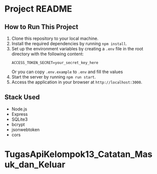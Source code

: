 # Project README

## How to Run This Project
1. Clone this repository to your local machine.
2. Install the required dependencies by running `npm install`.
3. Set up the environment variables by creating a `.env` file in the root directory with the following content:
   ```
   ACCESS_TOKEN_SECRET=your_secret_key_here
   ```
   Or you can copy `.env.example` to `.env` and fill the values
4. Start the server by running `npm run start`.
5. Access the application in your browser at `http://localhost:3000`.

## Stack Used
- Node.js
- Express
- SQLite3
- bcrypt
- jsonwebtoken
- cors
# TugasApiKelompok13_Catatan_Masuk_dan_Keluar
